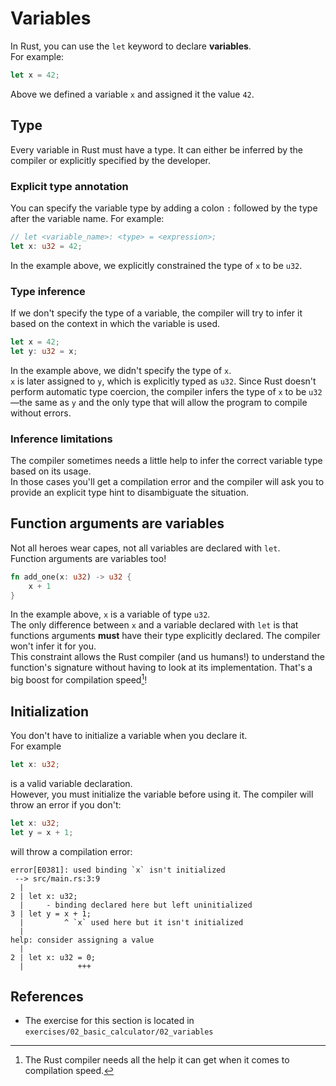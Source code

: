 # Variables

In Rust, you can use the `let` keyword to declare **variables**.\
For example:

```rust
let x = 42;
```

Above we defined a variable `x` and assigned it the value `42`.

## Type

Every variable in Rust must have a type. It can either be inferred by the compiler or explicitly specified by the
developer.

### Explicit type annotation

You can specify the variable type by adding a colon `:` followed by the type after the variable name. For example:

```rust
// let <variable_name>: <type> = <expression>;
let x: u32 = 42;
```

In the example above, we explicitly constrained the type of `x` to be `u32`.

### Type inference

If we don't specify the type of a variable, the compiler will try to infer it based on the context in which the variable
is used.

```rust
let x = 42;
let y: u32 = x;
```

In the example above, we didn't specify the type of `x`.\
`x` is later assigned to `y`, which is explicitly typed as `u32`. Since Rust doesn't perform automatic type coercion,
the compiler infers the type of `x` to be `u32`—the same as `y` and the only type that will allow the program to compile
without errors.

### Inference limitations

The compiler sometimes needs a little help to infer the correct variable type based on its usage.\
In those cases you'll get a compilation error and the compiler will ask you to provide an explicit type hint to
disambiguate the situation.

## Function arguments are variables

Not all heroes wear capes, not all variables are declared with `let`.\
Function arguments are variables too!

```rust
fn add_one(x: u32) -> u32 {
    x + 1
}
```

In the example above, `x` is a variable of type `u32`.\
The only difference between `x` and a variable declared with `let` is that functions arguments **must** have their type
explicitly declared. The compiler won't infer it for you.\
This constraint allows the Rust compiler (and us humans!) to understand the function's signature without having to look
at its implementation. That's a big boost for compilation speed[^speed]!

## Initialization

You don't have to initialize a variable when you declare it.\
For example

```rust
let x: u32;
```

is a valid variable declaration.\
However, you must initialize the variable before using it. The compiler will throw an error if you don't:

```rust
let x: u32;
let y = x + 1;
```

will throw a compilation error:

```text
error[E0381]: used binding `x` isn't initialized
 --> src/main.rs:3:9
  |
2 | let x: u32;
  |     - binding declared here but left uninitialized
3 | let y = x + 1;
  |         ^ `x` used here but it isn't initialized
  |
help: consider assigning a value
  |
2 | let x: u32 = 0;
  |            +++
```

## References

- The exercise for this section is located in `exercises/02_basic_calculator/02_variables`

[^speed]: The Rust compiler needs all the help it can get when it comes to compilation speed.
